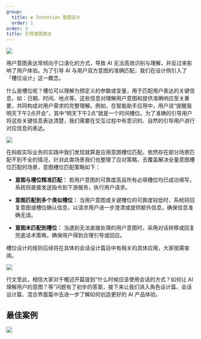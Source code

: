 ```yaml
---
group:
  title: ❤️ Intention 意图设计
  order: 1
order: 3
title: 引导意图表达
---
```


![](https://mdn.alipayobjects.com/huamei_iwk9zp/afts/img/A*pNdBQ6XZy0YAAAAAAAAAAAAADgCCAQ/fmt.webp)

用户意图表达常倾向于口语化的方式，导致 AI 无法高效识别与理解，并反过来影响了用户体验。为了引导 AI 与用户双方意图的准确匹配，我们在设计侧引入了「槽位设计」这一概念。

什么是槽位呢？槽位可以理解为预定义的参数或变量，用于匹配用户表达的关键信息，如：日期、时间、地点等。这些信息对理解用户意图和提供准确响应至关重要，共同构成对用户需求的完整理解。例如，在智能助手应用中，用户说“提醒我明天下午2点开会”，其中“明天下午2点”就是一个时间槽位。为了准确的引导用户将这些关键信息表达清楚，我们需要在交互过程中有意识的、自然的引导用户进行对应信息的表达。

![](https://mdn.alipayobjects.com/huamei_iwk9zp/afts/img/A*JobgQqiiT4YAAAAAAAAAAAAADgCCAQ/fmt.webp)

在蚂蚁实际业务的实践中我们发现就算是应用意图槽位匹配，依然存在部分场景匹配不到不全的情况，针对此类场景我们也整理了应对策略，去覆盖解决全量意图槽位匹配的场景，意图槽位匹配策略如下：

- **意图与槽位精准匹配：** 若用户意图的可靠度高且所有必填槽位均已成功填写，系统将直接发送指令到下游服务，执行用户请求。

- **意图匹配到多个类似槽位：** 当用户意图或关键槽位的可靠度较低时，系统将回复意图或槽位确认信息，以请求用户进一步澄清或提供额外信息，确保信息准确无误。

- **意图未匹配到槽位：** 当遇到无法直接处理的用户意图时，采用对话转移或回复兜底话术策略，确保用户得到合理引导或回应。

槽位设计的规则后续将在具体的会话设计篇目中有相关的具体应用，大家按需查阅。

![](https://mdn.alipayobjects.com/huamei_iwk9zp/afts/img/A*_a2DTZensl8AAAAAAAAAAAAADgCCAQ/fmt.webp)

行文至此，相信大家对于概述开篇提到“什么时候应该使用会话的方式？如何让 AI 理解用户的意图？等”问题有了初步的答案，接下来让我们进入角色设计篇、会话设计篇、混合界面篇中去进一步了解如何创造更好的 AI 产品体验。

## 最佳案例

![](https://mdn.alipayobjects.com/huamei_iwk9zp/afts/img/A*SSWhQIEadIYAAAAAAAAAAAAADgCCAQ/fmt.webp)
